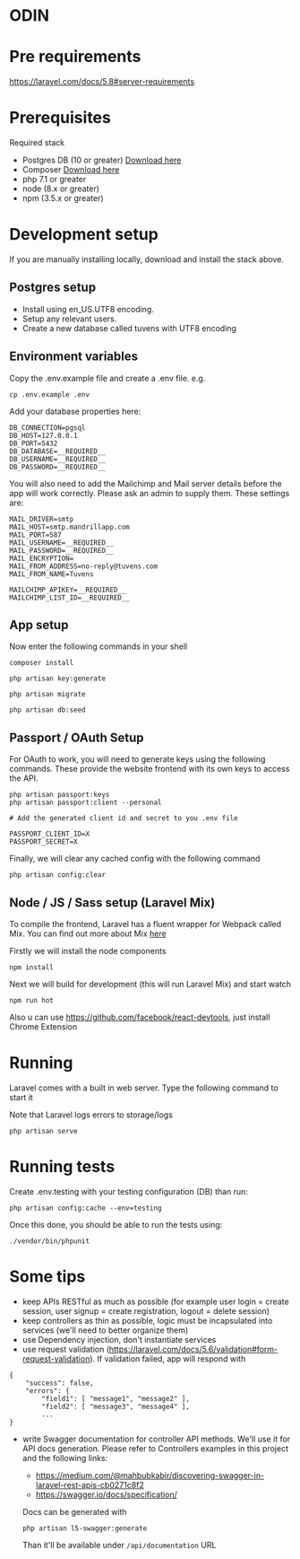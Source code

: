 # ODIN

# Pre requirements

https://laravel.com/docs/5.8#server-requirements


# Prerequisites

Required stack

* Postgres DB (10 or greater) [Download here](https://www.postgresql.org/download/)
* Composer [Download here](https://getcomposer.org/download/)
* php 7.1 or greater
* node (8.x or greater)
* npm (3.5.x or greater)


# Development setup

If you are manually installing locally, download and install the stack above.

## Postgres setup

* Install using en_US.UTF8 encoding.
* Setup any relevant users.
* Create a new database called tuvens with UTF8 encoding

## Environment variables

Copy the .env.example file and create a .env file.
e.g.

```
cp .env.example .env
```

Add your database properties here:

```
DB_CONNECTION=pgsql
DB_HOST=127.0.0.1
DB_PORT=5432
DB_DATABASE=__REQUIRED__
DB_USERNAME=__REQUIRED__
DB_PASSWORD=__REQUIRED__
```

You will also need to add the Mailchimp and Mail server details before the app will work correctly. Please ask an admin to supply them. These settings are:

```
MAIL_DRIVER=smtp
MAIL_HOST=smtp.mandrillapp.com
MAIL_PORT=587
MAIL_USERNAME=__REQUIRED__
MAIL_PASSWORD=__REQUIRED__
MAIL_ENCRYPTION=
MAIL_FROM_ADDRESS=no-reply@tuvens.com
MAIL_FROM_NAME=Tuvens

MAILCHIMP_APIKEY=__REQUIRED__
MAILCHIMP_LIST_ID=__REQUIRED__
```

## App setup

Now enter the following commands in your shell

```
composer install

php artisan key:generate

php artisan migrate

php artisan db:seed

```

## Passport / OAuth Setup

For OAuth to work, you will need to generate keys using the following commands. These provide the website frontend with its own keys to access the API.

```
php artisan passport:keys
php artisan passport:client --personal

# Add the generated client id and secret to you .env file

PASSPORT_CLIENT_ID=X
PASSPORT_SECRET=X
```

Finally, we will clear any cached config with the following command

```
php artisan config:clear
```

## Node / JS / Sass setup (Laravel Mix)

To compile the frontend, Laravel has a fluent wrapper for Webpack called Mix. You can find out more about Mix [here](https://laravel.com/docs/5.7/mix)

Firstly we will install the node components

```
npm install
````

Next we will build for development (this will run Laravel Mix) and start watch

```
npm run hot
```

Also u can use https://github.com/facebook/react-devtools, just install Chrome Extension


# Running

Laravel comes with a built in web server. Type the following command to start it

Note that Laravel logs errors to storage/logs

```
php artisan serve
```


# Running tests

Create .env.testing with your testing configuration (DB) than run:

```
php artisan config:cache --env=testing
```

Once this done, you should be able to run the tests using:

```
./vendor/bin/phpunit
```

# Some tips

* keep APIs RESTful as much as possible (for example user login = create session, user signup = create registration, logout = delete session)
* keep controllers as thin as possible, logic must be incapsulated into services (we'll need to better organize them)
* use Dependency injection, don't instantiate services
* use request validation (https://laravel.com/docs/5.6/validation#form-request-validation). If validation failed, app will respond with
```
{
    "success": false,
    "errors": {
        "field1": [ "message1", "message2" ],
        "field2": [ "message3", "message4" ],
        ...
}
```
* write Swagger documentation for controller API methods. We'll use it for API docs generation. Please refer to Controllers examples in this project and the following links:

    * https://medium.com/@mahbubkabir/discovering-swagger-in-laravel-rest-apis-cb0271c8f2
    * https://swagger.io/docs/specification/

    Docs can be generated with

    ```
    php artisan l5-swagger:generate
    ```

    Than it'll be available under `/api/documentation` URL
